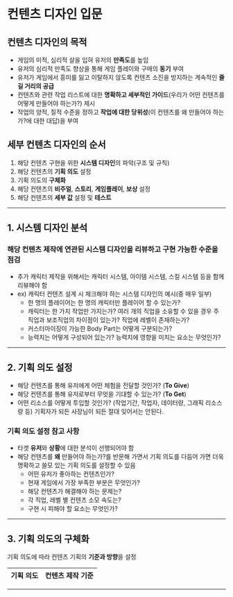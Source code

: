 # 컨텐츠 디자인 입문

## 컨텐츠 디자인의 목적
- 게임의 미적, 심리적 살을 입혀 유저의 **만족도**를 높임
- 유저의 심리적 만족도 향상을 통해 게임 플레이와 구매의 **동기** 부여
- 유저가 게임에서 흥미를 잃고 이탈하지 않도록 컨텐츠 소진을 방지하는 계속적인 **즐길 거리의 공급**
- 컨텐츠와 관련 작업 리스트에 대한 **명확하고 세부적인 가이드**(우리가 어떤 컨텐츠를 어떻게 만들어야 하는가?) 제시
- 작업의 양적, 질적 수준을 정하고 **작업에 대한 당위성**(이 컨텐츠를 왜 만들어야 하는가?에 대한 대답)을 부여

## 세부 컨텐츠 디자인의 순서
1. 해당 컨텐츠 구현을 위한 **시스템 디자인**의 파악(구조 및 규칙)
2. 해당 컨텐츠의 **기획 의도** 설정
3. 기획 의도의 **구체화**
4. 해당 컨텐츠의 **비주얼**, **스토리**, **게임플레이**, **보상** 설정
5. 해당 컨텐츠의 **세부 값** 설정 및 **테스트**

---

## 1. 시스템 디자인 분석

### 해당 컨텐츠 제작에 연관된 시스템 디자인을 리뷰하고 구현 가능한 수준을 점검
- 추가 캐릭터 제작을 위해서는 캐릭터 시스템, 아이템 시스템, 스킬 시스템 등을 함께 리뷰해야 함
- ex) 캐릭터 컨텐츠 설계 시 체크해야 하는 시스템 디자인의 예시(중 매우 일부)
  - 한 명의 플레이어는 한 명의 캐릭터만 플레이어 할 수 있는가?
  - 캐릭터는 한 가지 작업만 가지는가? 여러 개의 직업을 소유할 수 있을 경우 주 직업과 보조직업의 차이점이 있는가? 직업에 레벨이 존재하는가?
  - 커스터마이징이 가능한 Body Part는 어떻게 구분되는가?
  - 능력치는 어떻게 구성되어 있는가? 능력치에 영향을 미치는 요소는 무엇인가?
  
---

## 2. 기획 의도 설정
- 해당 컨텐츠를 통해 유저에게 어떤 체험을 전달할 것인가? (**To Give**)
- 해당 컨텐츠를 통해 유저로부터 무엇을 기대할 수 있는가? (**To Get**)
- 어떤 리소스를 어떻게 투입할 것인가? (작업기간, 작업자, 데이터량, 그래픽 리소스량 등)
기획자가 되든 사장님이 되든 절대 잊어서는 안된다.

### 기획 의도 설정 참고 사항
- 타겟 **유저**와 **상황**에 대한 분석이 선행되어야 함
- 해당 컨텐츠를 **왜** 만들어야 하는가?를 반문해 가면서 기획 의도를 다듬어 가면 더욱 명확하고 쓸모 있는 기획 의도를 설정할 수 있음
  - 어떤 유저가 좋아하는 컨텐츠인가?
  - 현재 게임에서 가장 부족한 부분은 무엇인가?
  - 해당 컨텐츠가 해결해야 하는 문제는?
  - 각 직업, 레벨 별 컨텐츠 소모 속도는?
  - 구현 시 피해야 할 요소는 무엇인가?
---

## 3. 기획 의도의 구체화

기획 의도에 따라 컨텐츠 기획의 **기준과 방향**을 설정

| 기획 의도 | 컨텐츠 제작 기준 | 
|---|---|

---




